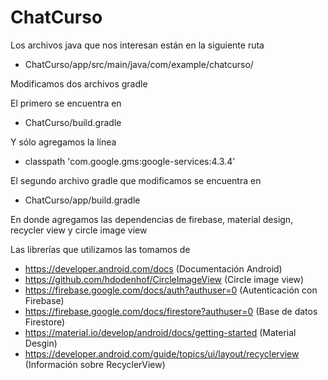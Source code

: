 # ChatCurso

Los archivos java que nos interesan están en la siguiente ruta
- ChatCurso/app/src/main/java/com/example/chatcurso/

Modificamos dos archivos gradle

El primero se encuentra en 
- ChatCurso/build.gradle

Y sólo agregamos la línea
- classpath 'com.google.gms:google-services:4.3.4'

El segundo archivo gradle que modificamos se encuentra en
- ChatCurso/app/build.gradle

En donde agregamos las dependencias de firebase, material design, recycler view y circle image view

Las librerías que utilizamos las tomamos de 

- https://developer.android.com/docs (Documentación Android)
- https://github.com/hdodenhof/CircleImageView (Circle image view)
- https://firebase.google.com/docs/auth?authuser=0 (Autenticación con Firebase)
- https://firebase.google.com/docs/firestore?authuser=0 (Base de datos Firestore)
- https://material.io/develop/android/docs/getting-started (Material Desgin)
- https://developer.android.com/guide/topics/ui/layout/recyclerview (Información sobre RecyclerView)

